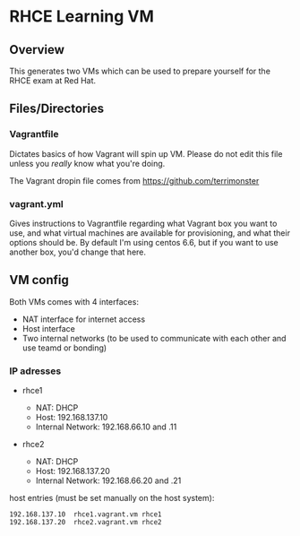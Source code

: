 # RHCE Learning VM

## Overview

This generates two VMs which can be used to prepare yourself for the RHCE exam at Red Hat. 

## Files/Directories

### Vagrantfile

Dictates basics of how Vagrant will spin up VM. Please do not edit this file unless you *really* know what you're doing.

The Vagrant dropin file comes from https://github.com/terrimonster


### vagrant.yml

Gives instructions to Vagrantfile regarding what Vagrant box you want to use, and what virtual machines are available for provisioning, and what their options should be. By default I'm using centos 6.6, but if you want to use another box, you'd change that here.

## VM config

Both VMs comes with 4 interfaces: 
* NAT interface for internet access
* Host interface
* Two internal networks (to be used to communicate with each other and use teamd or bonding)


### IP adresses
* rhce1
  * NAT: DHCP
  * Host: 192.168.137.10
  * Internal Network: 192.168.66.10 and .11

* rhce2
  * NAT: DHCP
  * Host: 192.168.137.20
  * Internal Network: 192.168.66.20 and .21

host entries (must be set manually on the host system): 
```
192.168.137.10  rhce1.vagrant.vm rhce1
192.168.137.20  rhce2.vagrant.vm rhce2
```

